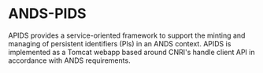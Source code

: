 ANDS-PIDS
=========

APIDS provides a service-oriented framework to support the minting and managing of persistent identifiers (PIs) in an ANDS context. APIDS is implemented as a Tomcat webapp based around CNRI's handle client API in accordance with ANDS requirements.
